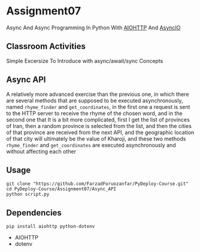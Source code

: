 # Assignment07

Async And Async Programming In Python With [AIOHTTP](https://docs.aiohttp.org/en/stable/) And [AsyncIO](https://docs.python.org/3/library/asyncio.html)

## Classroom Activities

Simple Excersize To Introduce with async/await/sync Concepts

## Async API

A relatively more advanced exercise than the previous one, in which there are several methods that are supposed to be executed asynchronously, named `rhyme_finder` and `get_coordinates`, in the first one a request is sent to the HTTP server to receive the rhyme of the chosen word, and in the second one that It is a bit more complicated, first I get the list of provinces of Iran, then a random province is selected from the list, and then the cities of that province are received from the next API, and the geographic location of that city will ultimately be the value of Kharoji, and these two methods `rhyme_finder` and `get_coordinates` are executed asynchronously and without affecting each other

## Usage

```shell
git clone "https://github.com/FarzadForuozanfar/PyDeploy-Course.git"
cd PyDeploy-Course/Assignment07/Async_API
python script.py
```

## Dependencies

```shell
pip install aiohttp python-dotenv
```

* AIOHTTP
* dotenv
